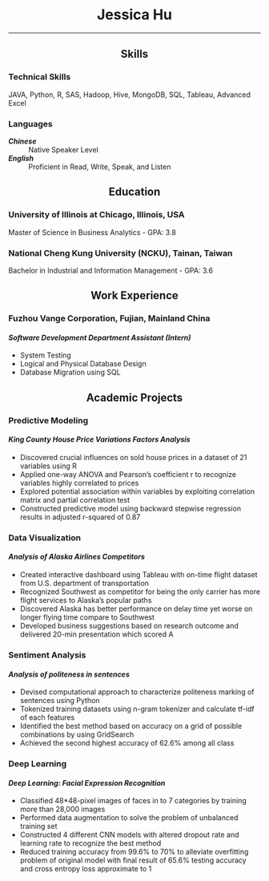 <!DOCTYPE html>
<html>
<head>
<h1 align="center">Jessica Hu</h1>
<hr>
</head>
  
<body>


<h2 align="center">Skills</h2>


<h3>Technical Skills</h3>
<p>JAVA, Python, R, SAS, Hadoop, Hive, MongoDB, SQL, Tableau, Advanced Excel</p>

<h3>Languages</h3>
<dl>
  <dt><b><i>Chinese</b></i></dt>
    <dd>Native Speaker Level</dd>
  <dt><b><i>English</i></b></dt>
    <dd>Proficient in Read, Write, Speak, and Listen</dd>
</dl>

<h2 align="center">Education</h2>

<h3>University of Illinois at Chicago, Illinois, USA</h3>
<p>Master of Science in Business Analytics - GPA: 3.8</p>
<h3>National Cheng Kung University (NCKU), Tainan, Taiwan</h3>
<p>Bachelor in Industrial and Information Management - GPA: 3.6</p>


<h2 align="center">Work Experience</h2>
<h3>Fuzhou Vange Corporation, Fujian, Mainland China</h3>
<h4><i>Software Development Department Assistant (Intern)</i></h4>
<ul>
  <li>System Testing</li>
  <li>Logical and Physical Database Design</li>
  <li>Database Migration using SQL</li>
</ul>


<h2 align="center">Academic Projects</h2>

<h3>Predictive Modeling</h3>
<h4><i>King County House Price Variations Factors Analysis</i></h4>
<ul>
  <li>Discovered crucial influences on sold house prices in a dataset of 21 variables using R</li>
  <li>Applied one-way ANOVA and Pearson’s coefficient r to recognize variables highly correlated to prices</li>
  <li>Explored potential association within variables by exploiting correlation matrix and partial correlation test</li>
  <li>Constructed predictive model using backward stepwise regression results in adjusted r-squared of 0.87</li>
</ul>

<h3>Data Visualization</h3>
<h4><i>Analysis of Alaska Airlines Competitors</i></h4>
<ul>
  <li>Created interactive dashboard using Tableau with on-time flight dataset from U.S. department of transportation</li>
  <li>Recognized Southwest as competitor for being the only carrier has more flight services to Alaska’s popular paths</li>
  <li>Discovered Alaska has better performance on delay time yet worse on longer flying time compare to Southwest</li>
  <li>Developed business suggestions based on research outcome and delivered 20-min presentation which scored A</li>
</ul>

<h3>Sentiment Analysis</h3>
<h4><i>Analysis of politeness in sentences</i></h4>
<ul>
  <li>Devised computational approach to characterize politeness marking of sentences using Python</li>
  <li>Tokenized training datasets using n-gram tokenizer and calculate tf-idf of each features</li>
  <li>Identified the best method based on accuracy on a grid of possible combinations by using GridSearch</li>
  <li>Achieved the second highest accuracy of 62.6% among all class</li>  
</ul>

<h3>Deep Learning</h3>
<h4><i>Deep Learning: Facial Expression Recognition</i></h4>
<ul>
  <li>Classified 48*48-pixel images of faces in to 7 categories by training more than 28,000 images</li>
  <li>Performed data augmentation to solve the problem of unbalanced training set</li>
  <li>Constructed 4 different CNN models with altered dropout rate and learning rate to recognize the best method</li>
  <li>Reduced training accuracy from 99.6% to 70% to alleviate overfitting problem of original model with final result of    65.6% testing accuracy and cross entropy loss approximate to 1</li>
</ul>





</body>
</html>
